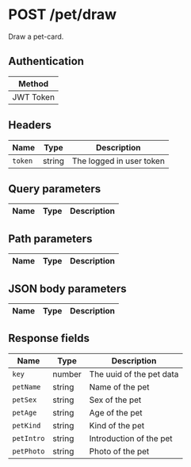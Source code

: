 # POST /pet/draw

Draw a pet-card.

## Authentication

|Method|
|-|
|JWT Token|

## Headers
|Name|Type|Description|
|-|-|-|
|`token`|string|The logged in user token|

## Query parameters

|Name|Type|Description|
|-|-|-|

## Path parameters

|Name|Type|Description|
|-|-|-|

## JSON body parameters

|Name|Type|Description|
|-|-|-|

## Response fields

|Name|Type|Description|
|-|-|-|
|`key`|number|The uuid of the pet data|
|`petName`|string|Name of the pet|
|`petSex`|string|Sex of the pet|
|`petAge`|string|Age of the pet|
|`petKind`|string|Kind of the pet|
|`petIntro`|string|Introduction of the pet|
|`petPhoto`|string|Photo of the pet|
